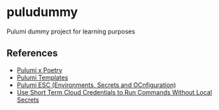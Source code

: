 # puludummy

Pulumi dummy project for learning purposes

## References

- [Pulumi x Poetry](https://www.pulumi.com/docs/iac/languages-sdks/python/#poetry)
- [Pulumi Templates](https://www.pulumi.com/templates/)
- [Pulumi ESC (Environments, Secrets and OCnfiguration)](https://www.pulumi.com/docs/esc/)
- [Use Short Term Cloud Credentials to Run Commands Without Local Secrets](https://www.pulumi.com/docs/esc/get-started/use-short-term-credentials/)

